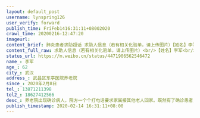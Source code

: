 ```yaml
---
layout: default_post
username: lynspring126
user_verify: forward
publish_time: FriFeb1416:31:11+08002020
crawl_time: 20200216-12:47:20
imageurl: 
content_brief: 肺炎患者求助超话 求助人信息（若有相关化验单，请上传图片）【姓名】李军【年龄】62【所在城市】武汉【所在小区、社区】武昌区东亭医院养老院【患病时间】2020年2月8日【联系方式】13871211398【其他紧急联系人】18627412566【病情描述】 养老院出现确诊病人，院方一个个打电话要求家属接 ...全文
content_full_raw: 求助人信息（若有相关化验单，请上传图片）<br/>【姓名】李军<br/>【年龄】62<br/>【所在城市】武汉<br/>【所在小区、社区】武昌区东亭医院养老院<br/>【患病时间】2020年2月8日<br/>【联系方式】13871211398<br/>【其他紧急联系人】18627412566<br/>【病情描述】养老院出现确诊病人，院方一个个打电话要求家属接其他老人回家。既然有了确诊患者，养老院其余老人、工作人员在没有任何防护的情况下，都属于密切接触者，养老院此种做法极其不负责任，相当于任由潜在病毒携带者散布到众多家庭、社区。武汉现在封城，且不说没有私家车的家庭根本无法完成接老人回家的要求，即使有车，把老人接回家去让更大一家子都变成密切接触者吗？！质疑养老院工作人员时，只得到一句生硬的答复：我只负责传达，其余的你们自己看着办。出现这种情况，作为家人的我们也万分揪心，希望政府能够安排好东亭养老院老人们后续的隔离生活，不要任由病毒感染到更多无辜的老人。
status_url: https://m.weibo.cn/status/4471906562546472
name_: 李军
age_: 62
city_: 武汉
address_: 武昌区东亭医院养老院
since_: 2020年2月8日
tel_: 13871211398
tel2_: 18627412566
desc_: 养老院出现确诊病人，院方一个个打电话要求家属接其他老人回家。既然有了确诊患者，养老院其余老人、工作人员在没有任何防护的情况下，都属于密切接触者，养老院此种做法极其不负责任，相当于任由潜在病毒携带者散布到众多家庭、社区。武汉现在封城，且不说没有私家车的家庭根本无法完成接老人回家的要求，即使有车，把老人接回家去让更大一家子都变成密切接触者吗？！质疑养老院工作人员时，只得到一句生硬的答复我只负责传达，其余的你们自己看着办。出现这种情况，作为家人的我们也万分揪心，希望政府能够安排好东亭养老院老人们后续的隔离生活，不要任由病毒感染到更多无辜的老人。
publish_timestamp: 2020-02-14 16:31:11+08:00
---
```

